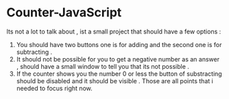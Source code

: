 # Counter-JavaScript

Its not a lot to talk about , ist a small project that should have a few options :

1. You should have two buttons  one is for adding and the second one is for subtracting .
2. It should not be possible for you to get a negative number as an answer , should have a small window to tell you that its not possible .
3. If the counter shows you the number 0 or less the button of substracting should be disabled and it should be visible .
Those are all points that i needed to focus right now.



